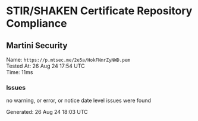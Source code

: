 # STIR/SHAKEN Certificate Repository Compliance

## Martini Security

Name: `https://p.mtsec.me/2e5a/HokFNnrZyNWD.pem`\
Tested At: 26 Aug 24 17:54 UTC\
Time: 11ms

### Issues

no warning, or error, or notice date level issues were found

Generated: 26 Aug 24 18:03 UTC